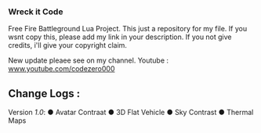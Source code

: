 ### Wreck it Code

Free Fire Battleground Lua Project.
This just a repository for my file.
If you wsnt copy this, please add my link in your description. If you not give credits, i'll give your copyright claim.

New update pleaee see on my channel.
Youtube : www.youtube.com/codezero000

## Change Logs :

  Version _1.0_:
  ● Avatar Contraat
  ● 3D Flat Vehicle
  ● Sky Contrast
  ● Thermal Maps
  
